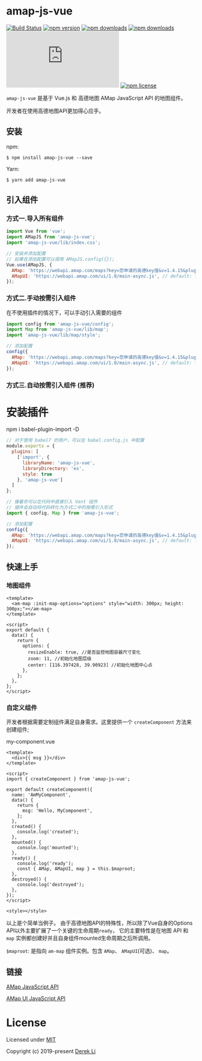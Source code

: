 # amap-js-vue

[![Build Status](https://travis-ci.org/iDerekLi/amap-js-vue.svg?branch=master)](https://github.com/iderekli/amap-js-vue)
[![npm version](https://img.shields.io/npm/v/amap-js-vue.svg?style=flat-square)](https://www.npmjs.com/package/amap-js-vue)
[![npm downloads](https://img.shields.io/npm/dt/amap-js-vue.svg?style=flat-square)](https://www.npmjs.com/package/amap-js-vue)
[![npm downloads](https://img.shields.io/npm/dm/amap-js-vue.svg?style=flat-square)](https://www.npmjs.com/package/amap-js-vue)
[![JS Gzip Size](https://img.badgesize.io/https://unpkg.com/amap-js-vue/lib/amap-js-vue.min.js?compression=gzip&style=flat-square&label=JS%20gzip%20size)](https://github.com/iderekli/amap-js-vue)
[![npm license](https://img.shields.io/npm/l/amap-js-vue.svg?style=flat-square)](https://github.com/iderekli/amap-js-vue)


`amap-js-vue` 是基于 Vue.js 和 高德地图 AMap JavaScript API 的地图组件。

开发者在使用高德地图API更加得心应手。

## 安装

npm:

```shell
$ npm install amap-js-vue --save
```

Yarn:

```shell
$ yarn add amap-js-vue
```

## 引入组件

### 方式一.导入所有组件

```javascript
import Vue from 'vue';
import AMapJS from 'amap-js-vue';
import 'amap-js-vue/lib/index.css';

// 安装并添加配置
// 如果在添加配置可以调用 AMapJS.config({});
Vue.use(AMapJS, {
  AMap: 'https://webapi.amap.com/maps?key=您申请的高德key值&v=1.4.15&plugin=[]',
  AMapUI: 'https://webapi.amap.com/ui/1.0/main-async.js', // default: false
});
```

### 方式二.手动按需引入组件

在不使用插件的情况下，可以手动引入需要的组件

```javascript
import config from 'amap-js-vue/config';
import Map from 'amap-js-vue/lib/map';
import 'amap-js-vue/lib/map/style';

// 添加配置
config({
  AMap: 'https://webapi.amap.com/maps?key=您申请的高德key值&v=1.4.15&plugin=[]',
  AMapUI: 'https://webapi.amap.com/ui/1.0/main-async.js', // default: false
});
```

### 方式三.自动按需引入组件 (推荐)

# 安装插件
npm i babel-plugin-import -D

```javascript
// 对于使用 babel7 的用户，可以在 babel.config.js 中配置
module.exports = {
  plugins: [
    ['import', {
      libraryName: 'amap-js-vue',
      libraryDirectory: 'es',
      style: true
    }, 'amap-js-vue']
  ]
};
```

```javascript
// 接着你可以在代码中直接引入 Vant 组件
// 插件会自动将代码转化为方式二中的按需引入形式
import { config, Map } from 'amap-js-vue';

// 添加配置
config({
  AMap: 'https://webapi.amap.com/maps?key=您申请的高德key值&v=1.4.15&plugin=[]',
  AMapUI: 'https://webapi.amap.com/ui/1.0/main-async.js', // default: false
});
```

## 快速上手

### 地图组件

```vue
<template>
  <am-map :init-map-options="options" style="width: 300px; height: 300px;"></am-map>
</template>

<script>
export default {
  data() {
    return {
      options: {
        resizeEnable: true, //是否监控地图容器尺寸变化
        zoom: 11, //初始化地图层级
        center: [116.397428, 39.90923] //初始化地图中心点
      },
    };
  },
};
</script>
```

### 自定义组件

开发者根据需要定制组件满足自身需求。这里提供一个 `createComponent` 方法来创建组件;

my-component.vue
```vue
<template>
  <div>{{ msg }}</div>
</template>

<script>
import { createComponent } from 'amap-js-vue';

export default createComponent({
  name: 'AmMyComponent',
  data() {
    return {
      msg: 'Hello, MyComponent',
    };
  },
  created() {
    console.log('created');
  },
  mounted() {
    console.log('mounted');
  },
  ready() {
    console.log('ready');
    const { AMap, AMapUI, map } = this.$maproot;
  },
  destroyed() {
    console.log('destroyed');
  },
});
</script>

<style></style>
```

以上是个简单当例子。 
由于高德地图API的特殊性，所以除了Vue自身的Options API以外主要扩展了一个关键的生命周期`ready`，
它的主要特性是在地图 API 和 `map` 实例都创建好并且自身组件mounted生命周期之后所调用。

`$maproot`: 是指向 `am-map` 组件实例。包含 `AMap`、 `AMapUI`(可选)、 `map`。

## 链接

[AMap JavaScript API](https://lbs.amap.com/api/javascript-api/summary)

[AMap UI JavaScript API](https://lbs.amap.com/api/javascript-api/guide/amap-ui/intro)

# License

Licensed under [MIT](https://opensource.org/licenses/mit)

Copyright (c) 2019-present [Derek Li](https://github.com/iDerekLi)

